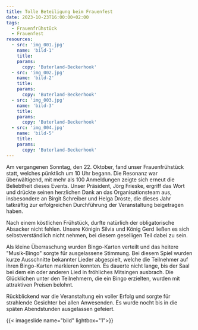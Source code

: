 ```yaml
---
title: Tolle Beteiligung beim Frauenfest
date: 2023-10-23T16:00:00+02:00
tags:
  - Frauenfrühstück
  - Frauenfest
resources:
  - src: 'img_001.jpg'
    name: 'bild-1'
    title:
    params:
      copy: 'Buterland-Beckerhook'
  - src: 'img_002.jpg'
    name: 'bild-2'
    title:
    params:
      copy: 'Buterland-Beckerhook'
  - src: 'img_003.jpg'
    name: 'bild-3'
    title:
    params:
      copy: 'Buterland-Beckerhook'
  - src: 'img_004.jpg'
    name: 'bild-5'
    title:
    params:
      copy: 'Buterland-Beckerhook'
---
```


Am vergangenen Sonntag, den 22. Oktober, fand unser Frauenfrühstück statt, welches
pünktlich um 10 Uhr begann. Die Resonanz war überwältigend, mit mehr als 100 Anmeldungen zeigte
sich erneut die Beliebtheit dieses Events. Unser Präsident, Jörg Frieske, ergriff das Wort und
drückte seinen herzlichen Dank an das Organisationsteam aus, insbesondere an Birgit Schreiber und
Helga Droste, die dieses Jahr tatkräftig zur erfolgreichen Durchführung der Veranstaltung beigetragen haben.

Nach einem köstlichen Frühstück, durfte natürlich der obligatorische Absacker nicht fehlen. Unsere
Königin Silvia und König Gerd ließen es sich selbstverständlich nicht nehmen, bei diesem geselligen
Teil dabei zu sein.

Als kleine Überraschung wurden Bingo-Karten verteilt und das heitere "Musik-Bingo" sorgte für
ausgelassene Stimmung. Bei diesem Spiel wurden kurze Ausschnitte bekannter Lieder abgespielt,
welche die Teilnehmer auf ihren Bingo-Karten markieren konnten. Es dauerte nicht lange, bis der
Saal bei dem ein oder anderen Lied in fröhliches Mitsingen ausbrach. Die Glücklichen unter den
Teilnehmern, die ein Bingo erzielten, wurden mit attraktiven Preisen belohnt.

Rückblickend war die Veranstaltung ein voller Erfolg und sorgte für strahlende Gesichter bei allen
Anwesenden. Es wurde nocht bis in die späten Abendstunden ausgelassen gefeiert.

{{< imageslide name="bild" lightbox="1">}}
